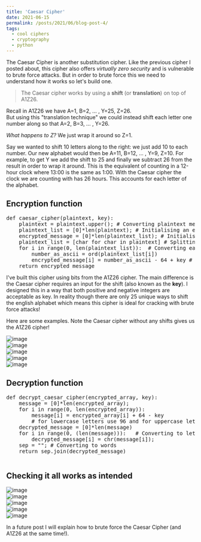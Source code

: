 ```yaml
---
title: 'Caesar Cipher'
date: 2021-06-15
permalink: /posts/2021/06/blog-post-4/
tags:
  - cool ciphers
  - cryptography
  - python
---
```


The Caesar Cipher is another substitution cipher. Like the previous cipher I posted about, this cipher also offers *virtually zero security* and is vulnerable to brute force attacks. But in order to brute force this we need to understand how it works so let's build one.
<br>

> The Caesar cipher works by using a **shift** (or **translation**) on top of A1Z26.


Recall in A1Z26 we have A=1, B=2, ... , Y=25, Z=26. <br> But using this "translation technique" we could instead shift each letter one number along so that A=2, B=3, ... , Y=26. 


_What happens to Z?_ We just wrap it around so Z=1. 

Say we wanted to shift 10 letters along to the right: we just add 10 to each number. Our new alphabet would then be A=11, B=12, ... , Y=9, Z=10. 
For example, to get Y we add the shift to 25 and finally we subtract 26 from the result in order to wrap it around. This is the equivalent of counting in a 12-hour clock where 13:00 is the same as 1:00. With the Caesar cipher the clock we are counting with has 26 hours. This accounts for each letter of the alphabet. 

Encryption function
-----
<pre>
def caesar_cipher(plaintext, key):  
    plaintext = plaintext.upper(); # Converting plaintext message to uppercase 
    plaintext_list = [0]*len(plaintext); # Initialising an empty vector for splitting plaintext letters
    encrypted_message = [0]*len(plaintext_list); # Initialising an empty vector for converting each letter
    plaintext_list = [char for char in plaintext] # Splitting into individual letters
    for i in range(0, len(plaintext_list)):  # Converting each letter into a number
        number_as_ascii = ord(plaintext_list[i]) 
        encrypted_message[i] = number_as_ascii - 64 + key # Subtract 64 so that 1 maps to 'A' instead of 0
    return encrypted_message
</pre>


I've built this cipher using bits from the A1Z26 cipher. The main difference is the Caesar cipher requires an input for the shift (also known as the **key**). I designed this in a way that both positive and negative integers are acceptable as key. In reality though there are only 25 unique ways to shift the english alphabet which means this cipher is ideal for cracking with brute force attacks! 


Here are some examples. Note the Caesar cipher without any shifts gives us the A1Z26 cipher!

![image](https://user-images.githubusercontent.com/71339006/122122853-4152f680-ce25-11eb-8115-63b540514777.png) <br>
![image](https://user-images.githubusercontent.com/71339006/122122625-f3d68980-ce24-11eb-8056-9b41f0ef8031.png) <br>
![image](https://user-images.githubusercontent.com/71339006/122122689-0a7ce080-ce25-11eb-9d2b-8e9394777841.png) <br>
![image](https://user-images.githubusercontent.com/71339006/122122729-149edf00-ce25-11eb-8441-2c03f2edafa7.png) <br>
![image](https://user-images.githubusercontent.com/71339006/122124682-8aa44580-ce27-11eb-9e36-34df4488840c.png) <br>



Decryption function
------

<pre>
def decrypt_caesar_cipher(encrypted_array, key):
    message = [0]*len(encrypted_array);
    for i in range(0, len(encrypted_array)):  
        message[i] = encrypted_array[i] + 64 - key 
        # for lowercase letters use 96 and for uppercase letters use 64
    decrypted_message = [0]*len(message) 
    for i in range(0, (len(message))):   # Converting to letters 
        decrypted_message[i] = chr(message[i]);  
    sep = ""; # Converting to words
    return sep.join(decrypted_message)
    
</pre>

Checking it all works as intended
-----
![image](https://user-images.githubusercontent.com/71339006/122124826-b293a900-ce27-11eb-97e8-ddf69a52bddc.png) <br>
![image](https://user-images.githubusercontent.com/71339006/122124884-cb03c380-ce27-11eb-897a-851a55498730.png) <br>
![image](https://user-images.githubusercontent.com/71339006/122125291-30f04b00-ce28-11eb-892d-3526e722324d.png) <br>
![image](https://user-images.githubusercontent.com/71339006/122124990-eec70980-ce27-11eb-8cb9-0001e92a7ba7.png) <br>
![image](https://user-images.githubusercontent.com/71339006/122124425-2d0ff900-ce27-11eb-8f59-3d6e0969ea94.png) <br>

In a future post I will explain how to brute force the Caesar Cipher (and A1Z26 at the same time!). 

